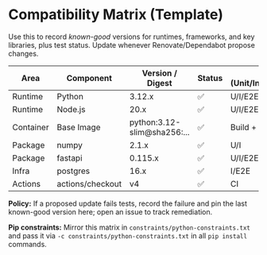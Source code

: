 # Compatibility Matrix (Template)

Use this to record *known-good* versions for runtimes, frameworks, and key libraries, plus test status. Update whenever Renovate/Dependabot propose changes.

| Area | Component | Version / Digest | Status | Tests (Unit/Integration/E2E) | Notes |
|---|---|---|---|---|---|
| Runtime | Python | 3.12.x | ✅ | U/I/E2E pass | |
| Runtime | Node.js | 20.x | ✅ | U/I/E2E pass | |
| Container | Base Image | python:3.12-slim@sha256:... | ✅ | Build + smoke | |
| Package | numpy | 2.1.x | ✅ | U/I | |
| Package | fastapi | 0.115.x | ✅ | U/I/E2E | |
| Infra | postgres | 16.x | ✅ | I/E2E | |
| Actions | actions/checkout | v4 | ✅ | CI | |

**Policy:** If a proposed update fails tests, record the failure and pin the last known-good version here; open an issue to track remediation.

**Pip constraints:** Mirror this matrix in `constraints/python-constraints.txt` and pass it via `-c constraints/python-constraints.txt` in all `pip install` commands.

